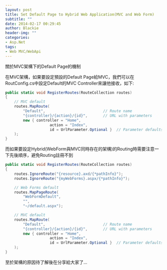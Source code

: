 ```yaml
---
layout: post
title: Set Default Page to Hybrid Web Application(MVC and Web Form)
subtitle: ""
date: 2014-02-17 00:29:45
author: Blackie
header-img: ""
categories:
- Asp.Net
tags:
- Web MVC/WebApi
---
```


關於MVC架構下的Default Page的機制

<!-- More -->

在MVC架構，如果要設定預設的Default Page給MVC，我們可以在RoutConfig.cs中設定Default的MVC Controller來讓他接收，如下:

```csharp
public static void RegisterRoutes(RouteCollection routes)
{
	// MVC default
	routes.MapRoute(
		"Default",                          // Route name
		"{controller}/{action}/{id}",       // URL with parameters
		new { controller = "Home",
					action = "Index",
					id = UrlParameter.Optional }  // Parameter defaults
	);
}
```


而如果要設定Hybrid(WebForm與MVC同時存在的架構)的Routing時需要注意一下先後順序，避免Routing註冊不到

```csharp
public static void RegisterRoutes(RouteCollection routes)
{
	routes.IgnoreRoute("{resource}.axd/{*pathInfo}");
	routes.IgnoreRoute("{myWebForms}.aspx/{*pathInfo}");

	// Web Forms default
	routes.MapPageRoute(
		"WebFormDefault",
		"",
		"~/default.aspx");

	// MVC default
	routes.MapRoute(
		"Default",                          // Route name
		"{controller}/{action}/{id}",       // URL with parameters
		new { controller = "Home",
					action = "Index",
					id = UrlParameter.Optional }  // Parameter defaults
	);
}
```

至於架構的原因待了解後在分享給大家了...
